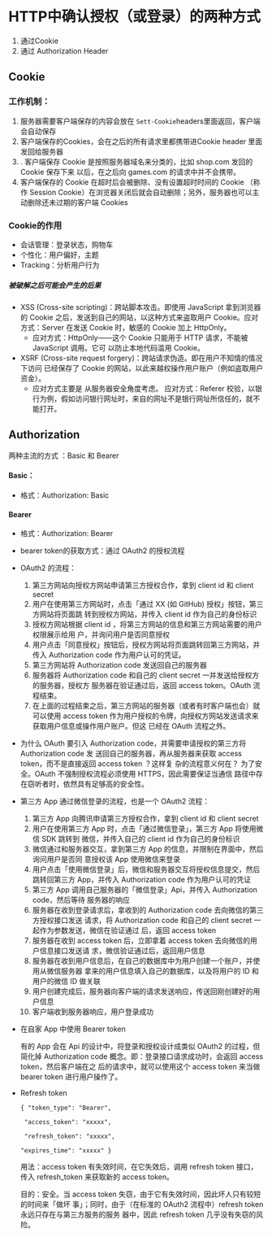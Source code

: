 
# HTTP中确认授权（或登录）的两种方式

1. 通过Cookie
2. 通过 Authorization Header

## Cookie

### 工作机制：

1. 服务器需要客户端保存的内容会放在 ```Sett-Cookie```headers里面返回，客户端会自动保存
2. 客户端保存的Cookies，会在之后的所有请求里都携带进Cookie header 里面发回给服务器
3. . 客户端保存 Cookie 是按照服务器域名来分类的，比如 shop.com 发回的 Cookie 保存下来 以后，在之后向 games.com 的请求中并不会携带。
4. 客户端保存的 Cookie 在超时后会被删除、没有设置超时时间的 Cookie （称作 Session Cookie）在浏览器关闭后就会⾃动删除；另外，服务器也可以主动删除还未过期的客户端 Cookies

### Cookie的作用

- 会话管理：登录状态，购物车
- 个性化：用户偏好，主题
- Tracking：分析用户行为

##### 被破解之后可能会产生的后果

- XSS (Cross-site scripting)：跨站脚本攻击。即使⽤ JavaScript 拿到浏览器的 Cookie 之后，发送到⾃⼰的⽹站，以这种⽅式来盗取⽤户 Cookie。应对⽅式：Server 在发送 Cookie 时，敏感的 Cookie 加上 HttpOnly。 
  - 应对⽅式：HttpOnly——这个 Cookie 只能⽤于 HTTP 请求，不能被 JavaScript 调⽤。它可 以防⽌本地代码滥⽤ Cookie。
- XSRF (Cross-site request forgery)：跨站请求伪造。即在⽤户不知情的情况下访问 已经保存了 Cookie 的⽹站，以此来越权操作⽤户账户（例如盗取⽤户资⾦）。
  - 应对⽅式主要是 从服务器安全⻆度考虑。 应对⽅式：Referer 校验，以银行为例，假如访问银行网址时，来自的网址不是银行网址所信任的，就不能打开。

## Authorization

两种主流的方式 ：Basic 和 Bearer

#### Basic：

- 格式：Authorization: Basic 

#### Bearer

- 格式：Authorization: Bearer  <bearer token>

-  bearer token的获取⽅式：通过 OAuth2 的授权流程 

- OAuth2 的流程：

  1. 第三⽅⽹站向授权⽅⽹站申请第三⽅授权合作，拿到 client id 和 client secret 
  2. ⽤户在使⽤第三⽅⽹站时，点击「通过 XX (如 GitHub) 授权」按钮，第三⽅⽹站将⻚⾯跳 转到授权⽅⽹站，并传⼊ client id 作为⾃⼰的身份标识 
  3.  授权⽅⽹站根据 client id ，将第三⽅⽹站的信息和第三⽅⽹站需要的⽤户权限展示给⽤ 户，并询问⽤户是否同意授权
  4.  ⽤户点击「同意授权」按钮后，授权⽅⽹站将⻚⾯跳转回第三⽅⽹站，并传⼊ Authorization code 作为⽤户认可的凭证。
  5.  第三⽅⽹站将 Authorization code 发送回⾃⼰的服务器 
  6.  服务器将 Authorization code 和⾃⼰的 client secret ⼀并发送给授权⽅的服务器，授权⽅ 服务器在验证通过后，返回 access token。OAuth 流程结束。
  7. 在上⾯的过程结束之后，第三⽅⽹站的服务器（或者有时客户端也会）就可以使⽤ access token 作为⽤户授权的令牌，向授权⽅⽹站发送请求来获取⽤户信息或操作⽤户账户。但这 已经在 OAuth 流程之外。

- 为什么 OAuth 要引⼊ Authorization code，并需要申请授权的第三⽅将 Authorization code 发 送回⾃⼰的服务器，再从服务器来获取 access token，⽽不是直接返回 access token ？这样复 杂的流程意义何在？ 为了安全。OAuth 不强制授权流程必须使⽤ HTTPS，因此需要保证当通信 路径中存在窃听者时，依然具有⾜够⾼的安全性。

- 第三⽅ App 通过微信登录的流程，也是⼀个 OAuth2 流程：

  1. 第三⽅ App 向腾讯申请第三⽅授权合作，拿到 client id 和 client secret 
  2. ⽤户在使⽤第三⽅ App 时，点击「通过微信登录」，第三⽅ App 将使⽤微信 SDK 跳转到 微信，并传⼊⾃⼰的 client id 作为⾃⼰的身份标识 
  3. 微信通过和服务器交互，拿到第三⽅ App 的信息，并限制在界⾯中，然后询问⽤户是否同 意授权该 App 使⽤微信来登录 
  4. ⽤户点击「使⽤微信登录」后，微信和服务器交互将授权信息提交，然后跳转回第三⽅ App，并传⼊ Authorization code 作为⽤户认可的凭证 
  5.  第三⽅ App 调⽤⾃⼰服务器的「微信登录」Api，并传⼊ Authorization code，然后等待 服务器的响应 
  6.  服务器在收到登录请求后，拿收到的 Authorization code 去向微信的第三⽅授权接⼝发送 请求，将 Authorization code 和⾃⼰的 client secret ⼀起作为参数发送，微信在验证通过 后，返回 access token 
  7. 服务器在收到 access token 后，⽴即拿着 access token 去向微信的⽤户信息接⼝发送请 求，微信验证通过后，返回⽤户信息 
  8. 服务器在收到⽤户信息后，在⾃⼰的数据库中为⽤户创建⼀个账户，并使⽤从微信服务器 拿来的⽤户信息填⼊⾃⼰的数据库，以及将⽤户的 ID 和⽤户的微信 ID 做关联 
  9. ⽤户创建完成后，服务器向客户端的请求发送响应，传送回刚创建好的⽤户信息
  10. 客户端收到服务器响应，⽤户登录成功

- 在⾃家 App 中使⽤ Bearer token

   有的 App 会在 Api 的设计中，将登录和授权设计成类似 OAuth2 的过程，但简化掉 Authorization code 概念。即：登录接⼝请求成功时，会返回 access token，然后客户端在之 后的请求中，就可以使⽤这个 access token 来当做 bearer token 进⾏⽤户操作了。

- Refresh token

  ```{ "token_type": "Bearer",```

   ``` "access_token": "xxxxx",``` 

   ``` "refresh_token": "xxxxx",``` 

   ``` "expires_time": "xxxxx" } ```

   ⽤法：access token 有失效时间，在它失效后，调⽤ refresh token 接⼝，传⼊ refresh_token 来获取新的 access token。

  ⽬的：安全。当 access token 失窃，由于它有失效时间，因此坏⼈只有较短的时间来「做坏 事」；同时，由于（在标准的 OAuth2 流程中）refresh token 永远只存在与第三⽅服务的服务 器中，因此 refresh token ⼏乎没有失窃的⻛险。

